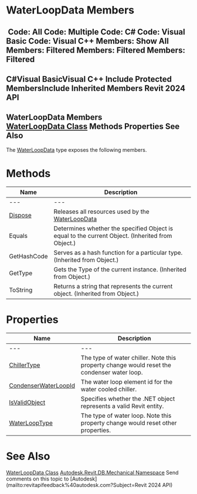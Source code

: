 # WaterLoopData Members

﻿
 Code: All Code: Multiple Code: C# Code: Visual Basic Code: Visual C++  Members: Show All Members: Filtered Members: Filtered Members: Filtered   
---  
C#Visual BasicVisual C++
Include Protected MembersInclude Inherited Members
Revit 2024 API  
---  
WaterLoopData Members  
[WaterLoopData Class](2860db31-4947-5332-27c2-fac4caf7cc12.md "WaterLoopData Class") Methods Properties See Also  
---  
The [WaterLoopData](2860db31-4947-5332-27c2-fac4caf7cc12.md "WaterLoopData Class") type exposes the following members.
# Methods
| Name | Description |
| --- | --- |
| --- | --- | --- |
| [Dispose](80b5319c-2076-8282-51ef-9c79acba41e8.md "Dispose Method") | Releases all resources used by the [WaterLoopData](2860db31-4947-5332-27c2-fac4caf7cc12.md "WaterLoopData Class") |
| Equals | Determines whether the specified Object is equal to the current Object. (Inherited from Object.) |
| GetHashCode | Serves as a hash function for a particular type.  (Inherited from Object.) |
| GetType | Gets the Type of the current instance. (Inherited from Object.) |
| ToString | Returns a string that represents the current object. (Inherited from Object.) |

# Properties
| Name | Description |
| --- | --- |
| --- | --- | --- |
| [ChillerType](5ce1f39f-01d5-a0d9-6fc5-6a9e8d5418f5.md "ChillerType Property") | The type of water chiller. Note this property change would reset the condenser water loop. |
| [CondenserWaterLoopId](b9ca47f2-86c4-b68b-ac68-2e1a34954c6b.md "CondenserWaterLoopId Property") | The water loop element id for the water cooled chiller. |
| [IsValidObject](11a7a9d6-377e-db3b-11be-27746dd3d5c9.md "IsValidObject Property") | Specifies whether the .NET object represents a valid Revit entity. |
| [WaterLoopType](39cb2ea0-55a7-b6c5-d8de-bea375d0c369.md "WaterLoopType Property") | The type of water loop. Note this property change would reset other properties. |

# See Also
[WaterLoopData Class](2860db31-4947-5332-27c2-fac4caf7cc12.md "WaterLoopData Class")
[Autodesk.Revit.DB.Mechanical Namespace](0eafd899-5912-56fd-94b1-d286156e26fc.md "Autodesk.Revit.DB.Mechanical Namespace")
Send comments on this topic to [Autodesk](mailto:revitapifeedback%40autodesk.com?Subject=Revit 2024 API)
